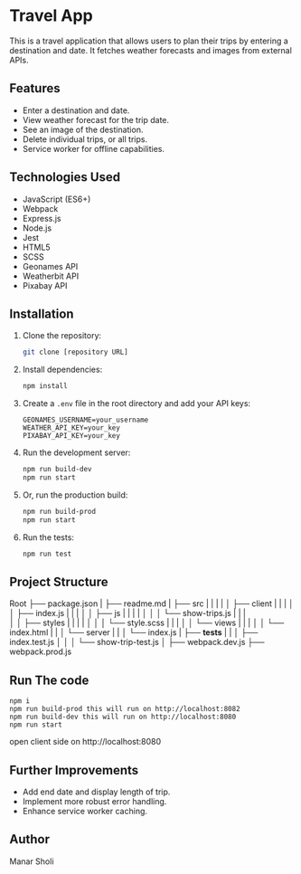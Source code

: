 # Travel App

This is a travel application that allows users to plan their trips by entering a destination and date. It fetches weather forecasts and images from external APIs.

## Features

* Enter a destination and date.
* View weather forecast for the trip date.
* See an image of the destination.
* Delete individual trips, or all trips.
* Service worker for offline capabilities.

## Technologies Used

* JavaScript (ES6+)
* Webpack
* Express.js
* Node.js
* Jest
* HTML5
* SCSS
* Geonames API
* Weatherbit API
* Pixabay API

## Installation

1.  Clone the repository:

    ```bash
    git clone [repository URL]
    ```

2.  Install dependencies:

    ```bash
    npm install
    ```

3.  Create a `.env` file in the root directory and add your API keys:

    ```
    GEONAMES_USERNAME=your_username
    WEATHER_API_KEY=your_key
    PIXABAY_API_KEY=your_key
    ```

4.  Run the development server:

    ```bash
    npm run build-dev
    npm run start
    ```

5.  Or, run the production build:

    ```bash
    npm run build-prod
    npm run start
    ```

6. Run the tests:
    ```bash
    npm run test
    ```

## Project Structure

Root
├── package.json
|
├── readme.md
|
├── src
|   |
|   |
│   ├── client
|   |   |
│   │   ├── index.js
|   |   |
│   │   ├── js
|   |   |   |
│   │   │   └── show-trips.js
|   |   |    
│   │   ├── styles
|   |   |   |
│   │   │   └── style.scss
|   |   |
│   │   └── views
|   |       |
│   │       └── index.html
|   |
│   └── server
|       |
│       └── index.js
|
├── __tests__
|   |
│   ├── index.test.js
│   │
│   └── show-trip-test.js
│
├── webpack.dev.js
├── webpack.prod.js

## Run The code 
    npm i
    npm run build-prod this will run on http://localhost:8082
    npm run build-dev this will run on http://localhost:8080
    npm run start

open client side on http://localhost:8080

## Further Improvements

* Add end date and display length of trip.
* Implement more robust error handling.
* Enhance service worker caching.

## Author

Manar Sholi

